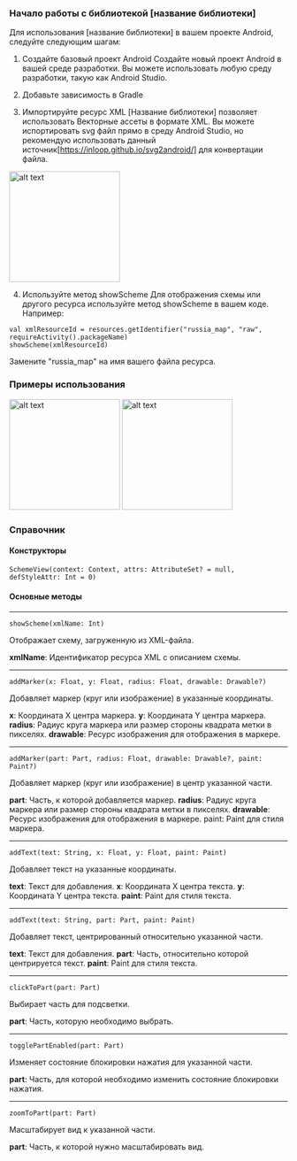 ### Начало работы с библиотекой [название библиотеки]
Для использования [название библиотеки] в вашем проекте Android, следуйте следующим шагам:

1. Создайте базовый проект Android
Создайте новый проект Android в вашей среде разработки. Вы можете использовать любую среду разработки, такую как Android Studio.

2. Добавьте зависимость в Gradle


3. Импортируйте ресурс XML
[Название библиотеки] позволяет использовать Векторные ассеты в формате XML. Вы можете испортировать svg файл прямо в среду Android Studio, но рекомендую использовать данный источник[https://inloop.github.io/svg2android/] для конвертации файла.
<img src="/images/image-2.png" alt="alt text" width="200"/>

4. Используйте метод showScheme
Для отображения схемы или другого ресурса используйте метод showScheme в вашем коде. Например:
```
val xmlResourceId = resources.getIdentifier("russia_map", "raw", requireActivity().packageName)
showScheme(xmlResourceId)
```
Замените "russia_map" на имя вашего файла ресурса.

### Примеры использования
<img src="/images/image-3.png" alt="alt text" width="200"/> <img src="/images/image-1.png" alt="alt text" width="200"/>


### Справочник

#### Конструкторы
```
SchemeView(context: Context, attrs: AttributeSet? = null, defStyleAttr: Int = 0)
```
#### Основные методы
-------------------------
```
showScheme(xmlName: Int)
```
Отображает схему, загруженную из XML-файла.


**xmlName**: Идентификатор ресурса XML с описанием схемы.

-------------------------


```
addMarker(x: Float, y: Float, radius: Float, drawable: Drawable?)
```
Добавляет маркер (круг или изображение) в указанные координаты.

**x**: Координата X центра маркера.
**y**: Координата Y центра маркера.
**radius**: Радиус круга маркера или размер стороны квадрата метки в пикселях.
**drawable**: Ресурс изображения для отображения в маркере.

-------------------------

```
addMarker(part: Part, radius: Float, drawable: Drawable?, paint: Paint?)
```
Добавляет маркер (круг или изображение) в центр указанной части.

**part**: Часть, к которой добавляется маркер.
**radius**: Радиус круга маркера или размер стороны квадрата метки в пикселях.
**drawable**: Ресурс изображения для отображения в маркере.
paint: Paint для стиля маркера.

-------------------------

```
addText(text: String, x: Float, y: Float, paint: Paint)
```
Добавляет текст на указанные координаты.

**text**: Текст для добавления.
**x**: Координата X центра текста.
**y**: Координата Y центра текста.
**paint**: Paint для стиля текста.

-------------------------

```
addText(text: String, part: Part, paint: Paint)
```
Добавляет текст, центрированный относительно указанной части.

**text**: Текст для добавления.
**part**: Часть, относительно которой центрируется текст.
**paint**: Paint для стиля текста.

-------------------------

```
clickToPart(part: Part)
```
Выбирает часть для подсветки.

**part**: Часть, которую необходимо выбрать.

-------------------------

```
togglePartEnabled(part: Part)
```
Изменяет состояние блокировки нажатия для указанной части.

**part**: Часть, для которой необходимо изменить состояние блокировки нажатия.

-------------------------

```
zoomToPart(part: Part)
```
Масштабирует вид к указанной части.

**part**: Часть, к которой нужно масштабировать вид.
